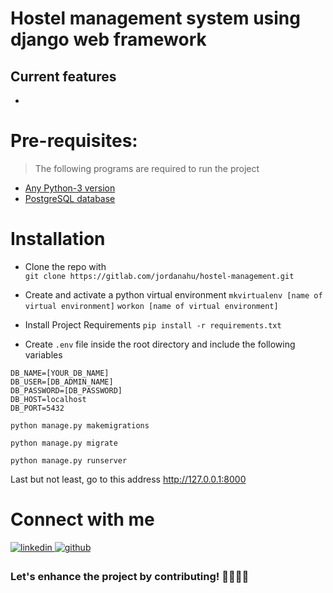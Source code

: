 # Hostel management system using django web framework


Current features
----------------
* 


# Pre-requisites:

> The following programs are required to run the project

- [Any Python-3 version](https://www.python.org/downloads/)
- [PostgreSQL database](https://www.postgresql.org/download/)

# Installation

- Clone the repo with  
 ```git clone https://gitlab.com/jordanahu/hostel-management.git```


- Create and activate a python virtual environment
 ```mkvirtualenv [name of virtual environment]```
 ```workon [name of virtual environment]```

- Install Project Requirements
 ```pip install -r requirements.txt```

- Create `.env` file inside the root directory and include the following variables
```config
DB_NAME=[YOUR_DB_NAME]
DB_USER=[DB_ADMIN_NAME]
DB_PASSWORD=[DB_PASSWORD]
DB_HOST=localhost
DB_PORT=5432
```

 ```python manage.py makemigrations```

 ```python manage.py migrate```

 ```python manage.py runserver```

Last but not least, go to this address http://127.0.0.1:8000

# Connect with me

<div>
<a href="https://www.linkedin.com/in/nyarko-george-76478b1aa" target="_blank">
<img src=https://img.shields.io/badge/linkedin-%231E77B5.svg?&style=for-the-badge&logo=linkedin&logoColor=white alt=linkedin style="margin-bottom: 5px;" />
</a>
<a href="https://github.com/Okyesco" target="_blank">
<img src=https://img.shields.io/badge/github-%2324292e.svg?&style=for-the-badge&logo=github&logoColor=white alt=github style="margin-bottom: 5px;" />
</a>
</div>

### Let's enhance the project by contributing! 👩‍💻👩‍💻